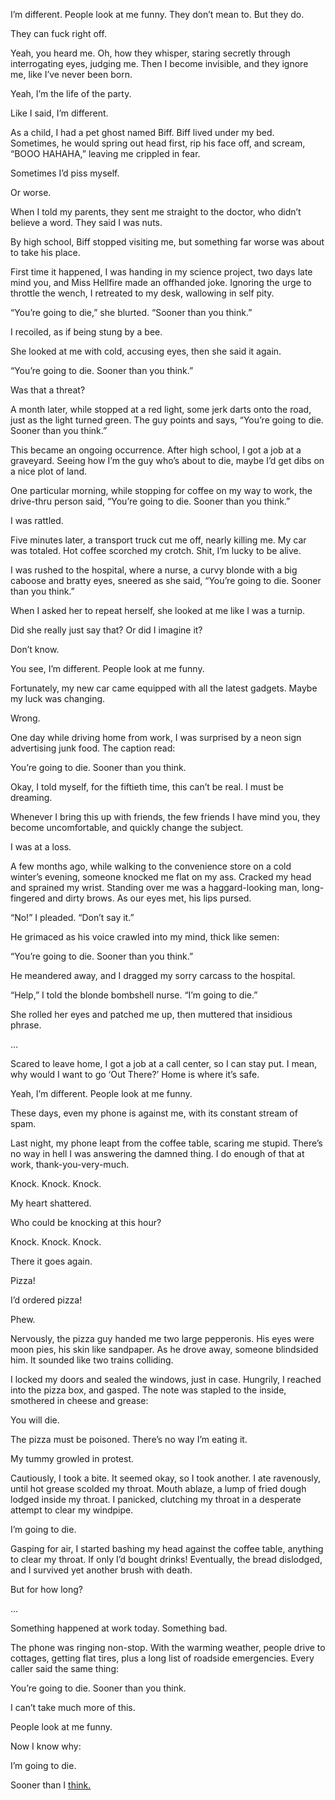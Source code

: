 I’m different. People look at me funny. They don’t mean to. But they do.

They can fuck right off.

Yeah, you heard me. Oh, how they whisper, staring secretly through interrogating eyes, judging me. Then I become invisible, and they ignore me, like I’ve never been born.

Yeah, I’m the life of the party.

Like I said, I’m different.

As a child, I had a pet ghost named Biff. Biff lived under my bed. Sometimes, he would spring out head first, rip his face off, and scream, “BOOO HAHAHA,” leaving me crippled in fear. 

Sometimes I’d piss myself.

Or worse.

When I told my parents, they sent me straight to the doctor, who didn’t believe a word. They said I was nuts.

By high school, Biff stopped visiting me, but something far worse was about to take his place.

First time it happened, I was handing in my science project, two days late mind you, and Miss Hellfire made an offhanded joke. Ignoring the urge to throttle the wench, I retreated to my desk, wallowing in self pity.

“You’re going to die,” she blurted. “Sooner than you think.”

I recoiled, as if being stung by a bee.

She looked at me with cold, accusing eyes, then she said it again.

“You’re going to die. Sooner than you think.”

Was that a threat?

A month later, while stopped at a red light, some jerk darts onto the road, just as the light turned green. The guy points and says, “You’re going to die. Sooner than you think.”

This became an ongoing occurrence. After high school, I got a job at a graveyard. Seeing how I’m the guy who’s about to die, maybe I’d get dibs on a nice plot of land.

One particular morning, while stopping for coffee on my way to work, the drive-thru person said, “You’re going to die. Sooner than you think.”

I was rattled.

Five minutes later, a transport truck cut me off, nearly killing me. My car was totaled. Hot coffee scorched my crotch. Shit, I’m lucky to be alive.

I was rushed to the hospital, where a nurse, a curvy blonde with a big caboose and bratty eyes, sneered as she said, “You’re going to die. Sooner than you think.”

When I asked her to repeat herself, she looked at me like I was a turnip.

Did she really just say that? Or did I imagine it?

Don’t know.

You see, I’m different. People look at me funny.

Fortunately, my new car came equipped with all the latest gadgets. Maybe my luck was changing.

Wrong.

One day while driving home from work, I was surprised by a neon sign advertising junk food. The caption read:

You’re going to die. Sooner than you think.

Okay, I told myself, for the fiftieth time, this can’t be real. I must be dreaming.

Whenever I bring this up with friends, the few friends I have mind you, they become uncomfortable, and quickly change the subject.

I was at a loss.

A few months ago, while walking to the convenience store on a cold winter’s evening, someone knocked me flat on my ass. Cracked my head and sprained my wrist. Standing over me was a haggard-looking man, long-fingered and dirty brows. As our eyes met, his lips pursed.

“No!” I pleaded. “Don’t say it.”

He grimaced as his voice crawled into my mind, thick like semen:

“You’re going to die. Sooner than you think.”

He meandered away, and I dragged my sorry carcass to the hospital.

“Help,” I told the blonde bombshell nurse. “I’m going to die.”

She rolled her eyes and patched me up, then muttered that insidious phrase.

…

Scared to leave home, I got a job at a call center, so I can stay put. I mean, why would I want to go ‘Out There?’ Home is where it’s safe.

Yeah, I’m different. People look at me funny.  

These days, even my phone is against me, with its constant stream of spam.

Last night, my phone leapt from the coffee table, scaring me stupid.  There’s no way in hell I was answering the damned thing. I do enough of that at work, thank-you-very-much.

Knock. Knock. Knock.

My heart shattered.

Who could be knocking at this hour?

Knock. Knock. Knock.

There it goes again.

Pizza!

I’d ordered pizza!

Phew.

Nervously, the pizza guy handed me two large pepperonis. His eyes were moon pies, his skin like sandpaper. As he drove away, someone blindsided him. It sounded like two trains colliding.

I locked my doors and sealed the windows, just in case. Hungrily, I reached into the pizza box, and gasped. The note was stapled to the inside, smothered in cheese and grease:

You will die.

The pizza must be poisoned. There’s no way I’m eating it.

My tummy growled in protest.

Cautiously, I took a bite. It seemed okay, so I took another. I ate ravenously, until hot grease scolded my throat. Mouth ablaze, a lump of fried dough lodged inside my throat. I panicked, clutching my throat in a desperate attempt to clear my windpipe.

I’m going to die.

Gasping for air, I started bashing my head against the coffee table, anything to clear my throat. If only I’d bought drinks! Eventually, the bread dislodged, and I survived yet another brush with death.

But for how long?

...

Something happened at work today. Something bad.

The phone was ringing non-stop. With the warming weather, people drive to cottages, getting flat tires, plus a long list of roadside emergencies. Every caller said the same thing:

You’re going to die. Sooner than you think.

I can’t take much more of this.

People look at me funny. 

Now I know why:

I’m going to die.

Sooner than I [think.](https://www.reddit.com/r/StoriesFromStarr/)